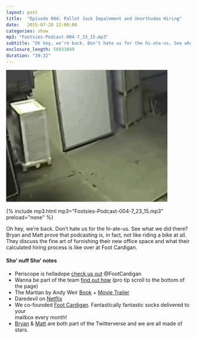 ```yaml
---
layout: post
title:  "Episode 004: Pallet Jack Impalement and Unorthodox Hiring"
date:   2015-07-28 12:00:00
categories: show
mp3: "Footsies-Podcast-004-7_23_15.mp3"
subtitle: "Oh hey, we’re back. Don’t hate us for the hi-ate-us. See what we did there? Bryan and Matt prove that podcasting is, in fact, not like riding a bike at all. They discuss the fine art of furnishing their new office space and what their calculated hiring process is like over at Foot Cardigan."
enclosure_length: 56933899
duration: "39:32"
---
```

![gif](/images/podcast-004.gif)

{% include mp3.html mp3="Footsies-Podcast-004-7_23_15.mp3" preload="none" %}

Oh hey, we’re back. Don’t hate us for the hi-ate-us. See what we did there? Bryan and Matt prove that podcasting is, in fact, not like riding a bike at all. They discuss the fine art of furnishing their new office space and what their calculated hiring process is like over at Foot Cardigan. 

#### Sho' nuff Sho' notes
* Periscope is helladope [check us out](https://www.periscope.tv/w/aIeiuDc4NDE5MjR8NDgyODcyNDE2H5YA6Ok8hs-xNf0uzwRFloU05F7pc_j-G0Rn4EvzLQ==) @FootCardigan
* Wanna be part of the team [find out how](http://www.footcardigan.com/about) (pro tip scroll to the bottom of the page)
* The Martian by Andy Weir [Book](http://www.amazon.com/The-Martian-Novel-Andy-Weir-ebook/dp/B00EMXBDMA) + [Movie Trailer](https://www.youtube.com/watch?v=Ue4PCI0NamI)
* Daredevil on [Netflix](http://www.netflix.com/title/80018294) 
* We co-founded [Foot Cardigan](http://www.footcardigan.com). Fantastically fantastic socks delivered to your<br> mailbox every month!
* [Bryan](https://twitter.com/bryandeluca) & [Matt](https://twitter.com/yankeyhotel) are both part of the Twitterverse and we are all made of stars.
